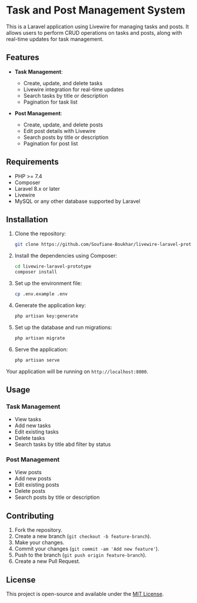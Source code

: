 # Task and Post Management System

This is a Laravel application using Livewire for managing tasks and posts. It allows users to perform CRUD operations on tasks and posts, along with real-time updates for task management.

## Features

- **Task Management**:
    - Create, update, and delete tasks
    - Livewire integration for real-time updates
    - Search tasks by title or description
    - Pagination for task list

- **Post Management**:
    - Create, update, and delete posts
    - Edit post details with Livewire
    - Search posts by title or description
    - Pagination for post list

## Requirements

- PHP >= 7.4
- Composer
- Laravel 8.x or later
- Livewire
- MySQL or any other database supported by Laravel

## Installation

1. Clone the repository:
    ```bash
    git clone https://github.com/Soufiane-Boukhar/livewire-laravel-prototype.git
    ```

2. Install the dependencies using Composer:
    ```bash
    cd livewire-laravel-prototype
    composer install
    ```

3. Set up the environment file:
    ```bash
    cp .env.example .env
    ```

4. Generate the application key:
    ```bash
    php artisan key:generate
    ```

5. Set up the database and run migrations:
    ```bash
    php artisan migrate
    ```

6. Serve the application:
    ```bash
    php artisan serve
    ```

Your application will be running on `http://localhost:8000`.

## Usage

### Task Management
- View tasks
- Add new tasks
- Edit existing tasks
- Delete tasks
- Search tasks by title abd filter by status

### Post Management
- View posts
- Add new posts
- Edit existing posts
- Delete posts
- Search posts by title or description

## Contributing

1. Fork the repository.
2. Create a new branch (`git checkout -b feature-branch`).
3. Make your changes.
4. Commit your changes (`git commit -am 'Add new feature'`).
5. Push to the branch (`git push origin feature-branch`).
6. Create a new Pull Request.

## License

This project is open-source and available under the [MIT License](LICENSE).
